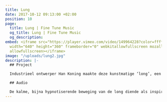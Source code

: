 ```yaml
---
title: Lung
date: 2017-10-12 09:13:00 +02:00
position: 10
page:
  title: Lung | Fine Tune Music
  og_title: Lung | Fine Tune Music
  og_description: 
embed: <iframe src="https://player.vimeo.com/video/149964228?color=ffffff&title=0&byline=0&portrait=0"
  width="640" height="360" frameborder="0" webkitallowfullscreen mozallowfullscreen
  allowfullscreen></iframe>
image: "/uploads/lung2.jpg"
description: |-
  ## Project

  Industrieel ontwerper Han Koning maakte deze kunstmatige ‘long’, een installatie die op een vervreemdende manier de suggestie wekt van een organisch wezen. Geregisseerd door Joshua Maldonado.

  ## Audio

  De kalme, bijna hypnotiserende beweging van de long diende als inspiratie voor de muziek die we produceerden voor deze video. Door organische en kunstmatige elementen te combineren, creëerden we een eigen geluidsindentiteit, passend bij de algehele audio-huisstijl die we voor Han Koning ontwikkelden.
---
```



